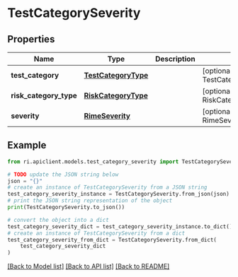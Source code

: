 # TestCategorySeverity


## Properties

Name | Type | Description | Notes
------------ | ------------- | ------------- | -------------
**test_category** | [**TestCategoryType**](TestCategoryType.md) |  | [optional] [default to TestCategoryType.UNSPECIFIED]
**risk_category_type** | [**RiskCategoryType**](RiskCategoryType.md) |  | [optional] [default to RiskCategoryType.UNSPECIFIED]
**severity** | [**RimeSeverity**](RimeSeverity.md) |  | [optional] [default to RimeSeverity.UNSPECIFIED]

## Example

```python
from ri.apiclient.models.test_category_severity import TestCategorySeverity

# TODO update the JSON string below
json = "{}"
# create an instance of TestCategorySeverity from a JSON string
test_category_severity_instance = TestCategorySeverity.from_json(json)
# print the JSON string representation of the object
print(TestCategorySeverity.to_json())

# convert the object into a dict
test_category_severity_dict = test_category_severity_instance.to_dict()
# create an instance of TestCategorySeverity from a dict
test_category_severity_from_dict = TestCategorySeverity.from_dict(
    test_category_severity_dict
)
```
[[Back to Model list]](../README.md#documentation-for-models) [[Back to API list]](../README.md#documentation-for-api-endpoints) [[Back to README]](../README.md)

